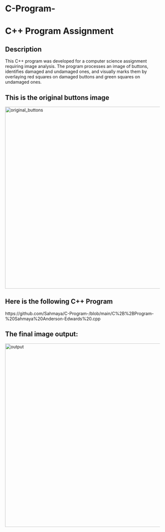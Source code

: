 # C-Program-

<h1>C++ Program Assignment</h1>


<h2>Description</h2>
This C++ program was developed for a computer science assignment requiring image analysis. The program processes an image of buttons, identifies damaged and undamaged ones, and visually marks them by overlaying red squares on damaged buttons and green squares on undamaged ones. 
<br />


<h2>This is the original buttons image</h2>
<img width="591" alt="original_buttons" src="https://github.com/user-attachments/assets/75397889-b9a5-488a-9607-cc41161b51fe" />



<h2> Here is the following C++ Program </h2>
https://github.com/Sahmaya/C-Program-/blob/main/C%2B%2BProgram-%20Sahmaya%20Anderson-Edwards%20.cpp 


<h2>The final image output:</h2>
<img width="596" alt="output" src="https://github.com/user-attachments/assets/bc760582-9cac-482b-a89d-b3cce8f70128" />





